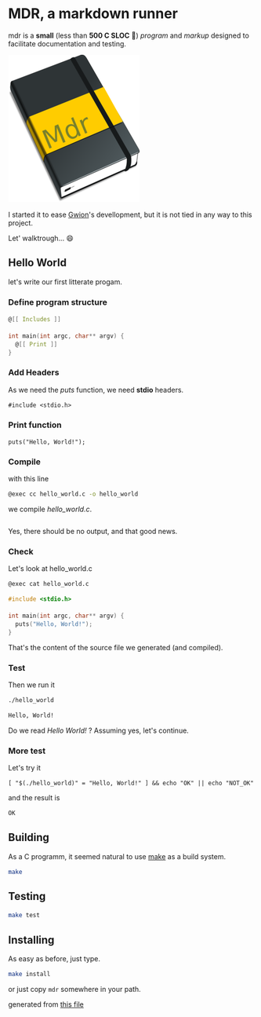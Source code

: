 # MDR, a markdown runner

<!--[![Build Status](https://travis-ci.org/fennecdjay/mdr.svg?branch=master)](https://travis-ci.org/fennecdjay/mdr)-->
mdr is a **small** (less than **500 C SLOC** :champagne:) *program* and *markup*
designed to facilitate documentation and testing.  


![logo](assets/logoreadme.png "The Mdr logo! (WIP)")

I started it to ease [Gwion](https://github.com/fennecdjay/gwion)'s devellopment,
but it is not tied in any way to this project.  

Let' walktrough... :smile:

## Hello World
let's write our first litterate progam.

### Define program structure

``` hello_world.c
@[[ Includes ]]

int main(int argc, char** argv) {
  @[[ Print ]]
}
```


### Add Headers
As we need the *puts* function, we need **stdio** headers.

``` Includes
#include <stdio.h>
```


### Print function

``` Print
puts("Hello, World!");
```



### Compile
with this line
``` sh
@exec cc hello_world.c -o hello_world
```
we compile *hello_world.c*.

``` sh
```

Yes, there should be no output, and that good news.



### Check
Let's look at hello_world.c

``` sh
@exec cat hello_world.c
```

``` c
#include <stdio.h>

int main(int argc, char** argv) {
  puts("Hello, World!");
}
```

That's the content of the source file we generated (and compiled).



### Test

Then we run it
``` sh
./hello_world
```

``` sh
Hello, World!
```

Do we read *Hello World!* ?
Assuming yes, let's continue.

### More test
Let's try it
```
[ "$(./hello_world)" = "Hello, World!" ] && echo "OK" || echo "NOT_OK"
```

and the result is
``` sh
OK
```

## Building

As a C programm, it seemed natural to use [make](https://www.gnu.org/software/make)
as a build system.

``` sh
make
```

## Testing

``` sh
make test
```

## Installing

As easy as before, just type.

``` sh
make install
```
or just copy `mdr` somewhere in your path.

generated from [this file](https://github.com/fennecdjay/mdr/blob/master/README.mdr)

<!-- cleaning -->
